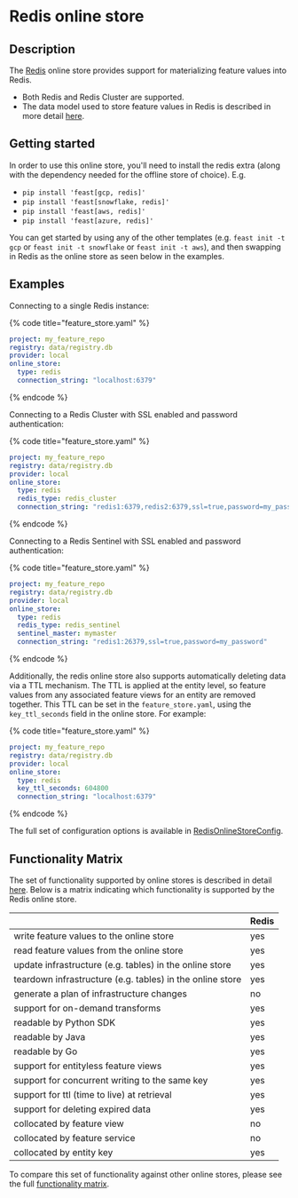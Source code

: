 # Redis online store

## Description

The [Redis](https://redis.io) online store provides support for materializing feature values into Redis.

* Both Redis and Redis Cluster are supported.
* The data model used to store feature values in Redis is described in more detail [here](../../specs/online\_store\_format.md).

## Getting started
In order to use this online store, you'll need to install the redis extra (along with the dependency needed for the offline store of choice). E.g.
-  `pip install 'feast[gcp, redis]'`
-  `pip install 'feast[snowflake, redis]'`
-  `pip install 'feast[aws, redis]'`
-  `pip install 'feast[azure, redis]'`

You can get started by using any of the other templates (e.g. `feast init -t gcp` or `feast init -t snowflake` or `feast init -t aws`), and then swapping in Redis as the online store as seen below in the examples.

## Examples

Connecting to a single Redis instance:

{% code title="feature_store.yaml" %}
```yaml
project: my_feature_repo
registry: data/registry.db
provider: local
online_store:
  type: redis
  connection_string: "localhost:6379"
```
{% endcode %}

Connecting to a Redis Cluster with SSL enabled and password authentication:

{% code title="feature_store.yaml" %}
```yaml
project: my_feature_repo
registry: data/registry.db
provider: local
online_store:
  type: redis
  redis_type: redis_cluster
  connection_string: "redis1:6379,redis2:6379,ssl=true,password=my_password"
```
{% endcode %}

Connecting to a Redis Sentinel with SSL enabled and password authentication:

{% code title="feature_store.yaml" %}
```yaml
project: my_feature_repo
registry: data/registry.db
provider: local
online_store:
  type: redis
  redis_type: redis_sentinel
  sentinel_master: mymaster
  connection_string: "redis1:26379,ssl=true,password=my_password"
```
{% endcode %}

Additionally, the redis online store also supports automatically deleting data via a TTL mechanism.
The TTL is applied at the entity level, so feature values from any associated feature views for an entity are removed together. 
This TTL can be set in the `feature_store.yaml`, using the `key_ttl_seconds` field in the online store. For example:

{% code title="feature_store.yaml" %}
```yaml
project: my_feature_repo
registry: data/registry.db
provider: local
online_store:
  type: redis
  key_ttl_seconds: 604800
  connection_string: "localhost:6379"
```
{% endcode %}


The full set of configuration options is available in [RedisOnlineStoreConfig](https://rtd.feast.dev/en/latest/#feast.infra.online_stores.redis.RedisOnlineStoreConfig).

## Functionality Matrix

The set of functionality supported by online stores is described in detail [here](overview.md#functionality).
Below is a matrix indicating which functionality is supported by the Redis online store.

|                                                           | Redis |
| :-------------------------------------------------------- | :---- |
| write feature values to the online store                  | yes   |
| read feature values from the online store                 | yes   |
| update infrastructure (e.g. tables) in the online store   | yes   |
| teardown infrastructure (e.g. tables) in the online store | yes   |
| generate a plan of infrastructure changes                 | no    |
| support for on-demand transforms                          | yes   |
| readable by Python SDK                                    | yes   |
| readable by Java                                          | yes   |
| readable by Go                                            | yes   |
| support for entityless feature views                      | yes   |
| support for concurrent writing to the same key            | yes   |
| support for ttl (time to live) at retrieval               | yes   |
| support for deleting expired data                         | yes   |
| collocated by feature view                                | no    |
| collocated by feature service                             | no    |
| collocated by entity key                                  | yes   |

To compare this set of functionality against other online stores, please see the full [functionality matrix](overview.md#functionality-matrix).

